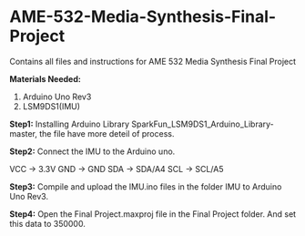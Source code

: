 # AME-532-Media-Synthesis-Final-Project
Contains all files and instructions for AME 532 Media Synthesis Final Project

**Materials Needed:**
1. Arduino Uno Rev3
2. LSM9DS1(IMU)

**Step1:**
Installing Arduino Library SparkFun_LSM9DS1_Arduino_Library-master, the file have more deteil of process.

**Step2:**
Connect the IMU to the Arduino uno. 

VCC → 3.3V
GND → GND
SDA → SDA/A4
SCL → SCL/A5

**Step3:**
Compile and upload the IMU.ino files in the folder IMU to Arduino Uno Rev3.

**Step4:**
Open the Final Project.maxproj file in the Final Project folder. And set this data to 350000.
